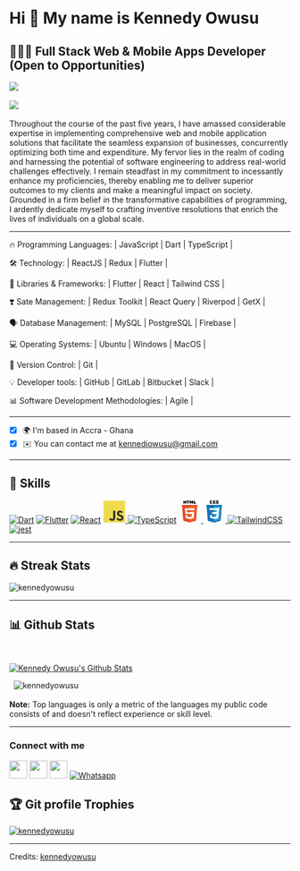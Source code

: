 Hi 👋 My name is Kennedy Owusu
==============================

👨🏾‍💻 Full Stack Web & Mobile Apps Developer (Open to Opportunities)
--------------------------------------------------------------------

<p align="left center">
  <a href="https://github.com/DenverCoder1/readme-typing-svg"><img src="https://readme-typing-svg.herokuapp.com?color=%230AF7A6&center=true&vCenter=true&lines=Passionate+Developer;Competitive+Programmer;Fast+Learner"></a>
</p>

![](https://komarev.com/ghpvc/?username=kennediowusu&style=flat-square&label=PROFILE+VIEWS&color=lightgrey)

Throughout the course of the past five years, I have amassed considerable expertise in implementing comprehensive web and mobile application solutions that facilitate the seamless expansion of businesses, concurrently optimizing both time and expenditure. My fervor lies in the realm of coding and harnessing the potential of software engineering to address real-world challenges effectively. I remain steadfast in my commitment to incessantly enhance my proficiencies, thereby enabling me to deliver superior outcomes to my clients and make a meaningful impact on society. Grounded in a firm belief in the transformative capabilities of programming, I ardently dedicate myself to crafting inventive resolutions that enrich the lives of individuals on a global scale.

--------------------------------------------------------------------

🔥 Programming Languages: | JavaScript | Dart | TypeScript |

🛠 Technology: | ReactJS | Redux | Flutter |

🚀 Libraries & Frameworks: | Flutter | React | Tailwind CSS |

❣️ Sate Management: | Redux Toolkit | React Query | Riverpod | GetX |

🗣 Database Management: | MySQL | PostgreSQL | Firebase |

💻 Operating Systems: | Ubuntu | Windows | MacOS |

🎯 Version Control: | Git |

💡 Developer tools: | GitHub | GitLab | Bitbucket | Slack |

📊 Software Development Methodologies: | Agile |

--------------------------------------------------------------------

- [x] 🌍  I'm based in Accra - Ghana
- [x] ✉️  You can contact me at [kennediowusu@gmail.com](mailto:kennediowusu@gmail.com)

--------------------------------------------------------------------

## 🎯 Skills

<p align="left">
   <a href="https://dart.dev/" target="_blank" rel="noreferrer"><img src="https://raw.githubusercontent.com/danielcranney/readme-generator/main/public/icons/skills/dart-colored.svg" width="36" height="36" alt="Dart" /></a>
  <a href="https://flutter.dev/" target="_blank" rel="noreferrer"><img src="https://raw.githubusercontent.com/danielcranney/readme-generator/main/public/icons/skills/flutter-colored.svg" width="36" height="36" alt="Flutter" /></a>
  <a href="https://reactjs.org/" target="_blank" rel="noreferrer"><img src="https://raw.githubusercontent.com/danielcranney/readme-generator/main/public/icons/skills/react-colored.svg" width="36" height="36" alt="React" /></a>
   <a href="https://developer.mozilla.org/en-US/docs/Web/JavaScript" target="_blank" rel="noreferrer"> <img src="https://raw.githubusercontent.com/devicons/devicon/master/icons/javascript/javascript-original.svg" alt="javascript" width="40" height="40"/> </a> 
   <a href="https://www.typescriptlang.org/" target="_blank" rel="noreferrer"><img src="https://raw.githubusercontent.com/danielcranney/readme-generator/main/public/icons/skills/typescript-colored.svg" width="36" height="36" alt="TypeScript" /></a> 
   <a href="https://www.w3.org/html/" target="_blank" rel="noreferrer"> <img src="https://raw.githubusercontent.com/devicons/devicon/master/icons/html5/html5-original-wordmark.svg" alt="html5" width="40" height="40"/> </a> 
   <a href="https://www.w3schools.com/css/" target="_blank" rel="noreferrer"> <img src="https://raw.githubusercontent.com/devicons/devicon/master/icons/css3/css3-original-wordmark.svg" alt="css3" width="40" height="40"/> </a>  
  <a href="http://www.tailwindcss.com/" target="_blank" rel="noreferrer"><img src="https://raw.githubusercontent.com/danielcranney/readme-generator/main/public/icons/skills/tailwindcss-colored.svg" width="36" height="36" alt="TailwindCSS" /></a>
  <a href="https://jestjs.io" target="_blank" rel="noreferrer"> <img src="https://www.vectorlogo.zone/logos/jestjsio/jestjsio-icon.svg" alt="jest" width="40" height="40"/> </a> 
</p>

--------------------------------------------------------------------

## 🔥 Streak Stats
<p align="left"><img src="https://github-readme-streak-stats.herokuapp.com/?user=kennedyowusu&theme=algolia" alt="kennedyowusu" /></p>

--------------------------------------------------------------------

## 📊 Github Stats
  <br/>
  <p align="left">
    <a href="https://github.com/kennedyowusu/github-readme-stats"><img alt="Kennedy Owusu's Github Stats" src="https://github-readme-stats.vercel.app/api?username=kennedyowusu&show_icons=true&count_private=true&theme=algolia" height="192px"/></a>
  
  &nbsp;
   <img src="https://github-readme-stats.vercel.app/api/top-langs?username=kennedyowusu&langs_count=10&show_icons=true&locale=en&layout=compact&theme=algolia" alt="kennedyowusu" height="192px"/>
  <br/>
  <br />
  <b>Note:</b> Top languages is only a metric of the languages my public code consists of and doesn't reflect experience or skill level.
  </p>

--------------------------------------------------------------------

### Connect with me

<p align="left"> <a href="https://www.linkedin.com/in/kennedy-owusu/" target="_blank" rel="noreferrer"><img src="https://raw.githubusercontent.com/danielcranney/readme-generator/main/public/icons/socials/linkedin.svg" width="32" height="32" /></a> <a href="https://twitter.com/_iamkobby" target="_blank" rel="noreferrer"><img src="https://raw.githubusercontent.com/danielcranney/readme-generator/main/public/icons/socials/twitter.svg" width="32" height="32" /></a> <a href="https://www.youtube.com/channel/UCkGH8kYlQAgtB8MuuHOsvJQ" target="_blank" rel="noreferrer"><img src="https://raw.githubusercontent.com/danielcranney/readme-generator/main/public/icons/socials/youtube.svg" width="32" height="32" /></a>
<a href="https://api.whatsapp.com/send?phone=233546985015" target="_blank"><img src="https://img.shields.io/badge/WhatsApp-25D366?style=for-the-badge&logo=whatsapp&logoColor=white" alt="Whatsapp"></a>
&#8287;&#8287;&#8287;
</p>

<!--
### Badges

<b>My GitHub Stats</b>

<a href="https://github.com/kennedyowusu"><img src="https://github-readme-stats.vercel.app/api?username=kennedyowusu&show_icons=true&hide=stars,issues,&count_private=true&title_color=0891b2&text_color=64748b&icon_color=0891b2&bg_color=ffffff&hide_border=true&show_icons=true" alt="kennedyowusu's GitHub stats" /></a>

<a href="https://github.com/kennedyowusu"><img src="https://github-readme-streak-stats.herokuapp.com/?user=kennedyowusu&stroke=64748b&background=ffffff&ring=0891b2&fire=0891b2&currStreakNum=64748b&currStreakLabel=0891b2&sideNums=64748b&sideLabels=64748b&dates=64748b&hide_border=true" /></a>

<a href="http://www.github.com/kennedyowusu"><img src="https://activity-graph.herokuapp.com/graph?username=kennedyowusu&bg_color=ffffff&color=64748b&line=0891b2&point=64748b&area_color=ffffff&area=true&hide_border=true&custom_title=GitHub%20Commits%20Graph" alt="GitHub Commits Graph" /></a>

-->

## :trophy: Git profile Trophies

<p align="left"> <a href="https://github.com/ryo-ma/github-profile-trophy"><img src="https://github-profile-trophy.vercel.app/?username=kennedyowusu&layout=compact&theme=algolia" alt="kennedyowusu" /></a> </p>

--------------------------------------------------------------------
Credits: [kennedyowusu](https://github.com/kennedyowusu)
